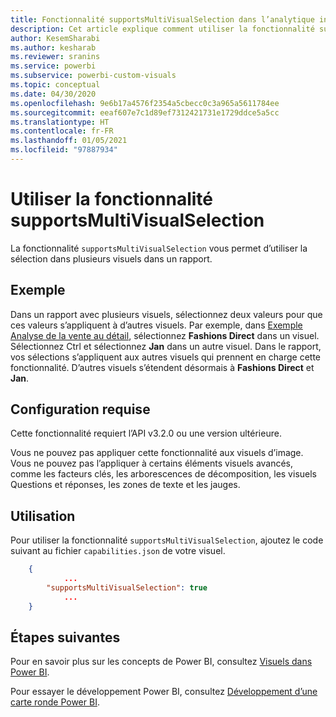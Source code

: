 ```yaml
---
title: Fonctionnalité supportsMultiVisualSelection dans l’analytique incorporée Power BI pour de meilleurs insights via la BI incorporée
description: Cet article explique comment utiliser la fonctionnalité supportsMultiVisualSelection dans les visuels Power BI, et ses exigences. Obtenez de meilleurs insights BI incorporés avec l’analytique incorporée Power BI.
author: KesemSharabi
ms.author: kesharab
ms.reviewer: sranins
ms.service: powerbi
ms.subservice: powerbi-custom-visuals
ms.topic: conceptual
ms.date: 04/30/2020
ms.openlocfilehash: 9e6b17a4576f2354a5cbecc0c3a965a5611784ee
ms.sourcegitcommit: eeaf607e7c1d89ef7312421731e1729ddce5a5cc
ms.translationtype: HT
ms.contentlocale: fr-FR
ms.lasthandoff: 01/05/2021
ms.locfileid: "97887934"
---
```

# <a name="use-the-supportsmultivisualselection-feature"></a>Utiliser la fonctionnalité supportsMultiVisualSelection

La fonctionnalité `supportsMultiVisualSelection` vous permet d’utiliser la sélection dans plusieurs visuels dans un rapport.

## <a name="example"></a>Exemple

Dans un rapport avec plusieurs visuels, sélectionnez deux valeurs pour que ces valeurs s’appliquent à d’autres visuels. Par exemple, dans [Exemple Analyse de la vente au détail](../../create-reports/sample-retail-analysis.md), sélectionnez **Fashions Direct** dans un visuel. Sélectionnez Ctrl et sélectionnez **Jan** dans un autre visuel. Dans le rapport, vos sélections s’appliquent aux autres visuels qui prennent en charge cette fonctionnalité. D’autres visuels s’étendent désormais à **Fashions Direct** et **Jan**.

## <a name="requirements"></a>Configuration requise

Cette fonctionnalité requiert l’API v3.2.0 ou une version ultérieure.

Vous ne pouvez pas appliquer cette fonctionnalité aux visuels d’image. Vous ne pouvez pas l’appliquer à certains éléments visuels avancés, comme les facteurs clés, les arborescences de décomposition, les visuels Questions et réponses, les zones de texte et les jauges.

## <a name="usage"></a>Utilisation

Pour utiliser la fonctionnalité `supportsMultiVisualSelection`, ajoutez le code suivant au fichier `capabilities.json` de votre visuel.

```json
    {   
            ...
        "supportsMultiVisualSelection": true
            ...
    }
```

## <a name="next-steps"></a>Étapes suivantes

Pour en savoir plus sur les concepts de Power BI, consultez [Visuels dans Power BI](power-bi-visuals-concept.md).

Pour essayer le développement Power BI, consultez [Développement d’une carte ronde Power BI](develop-circle-card.md).
